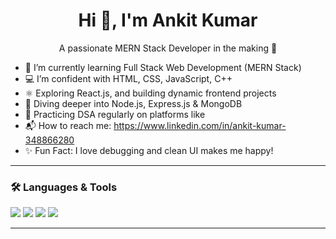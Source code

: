 <h1 align="center">Hi 👋, I'm Ankit Kumar</h1>

<p align="center">
A passionate MERN Stack Developer in the making 🚀
</p>

- 🌱 I’m currently learning Full Stack Web Development (MERN Stack)
- 💻 I’m confident with HTML, CSS, JavaScript, C++
- ⚛️ Exploring React.js, and building dynamic frontend projects
- 🧠 Diving deeper into Node.js, Express.js & MongoDB
- 🔁 Practicing DSA regularly on platforms like
- 📬 How to reach me: https://www.linkedin.com/in/ankit-kumar-348866280
- ✨ Fun Fact: I love debugging and clean UI makes me happy!

---

### 🛠️ Languages & Tools
<p>
  <img src="https://img.shields.io/badge/HTML5-E34F26?style=for-the-badge&logo=html5&logoColor=white" />
  <img src="https://img.shields.io/badge/CSS3-1572B6?style=for-the-badge&logo=css3&logoColor=white" />
  <img src="https://img.shields.io/badge/JavaScript-yellow?style=for-the-badge&logo=javascript&logoColor=black" />
  <img src="https://img.shields.io/badge/React-20232A?style=for-the-badge&logo=react&logoColor=61DAFB" />
<!--   <img src="https://img.shields.io/badge/Node.js-339933?style=for-the-badge&logo=nodedotjs&logoColor=white" /> -->
<!--   <img src="https://img.shields.io/badge/MongoDB-4EA94B?style=for-the-badge&logo=mongodb&logoColor=white" /> -->
</p>

---

